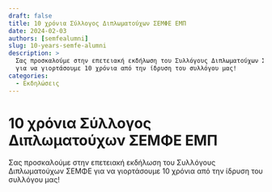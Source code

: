 ```yaml
---
draft: false
title: 10 χρόνια Σύλλογος Διπλωματούχων ΣΕΜΦΕ ΕΜΠ
date: 2024-02-03
authors: [semfealumni]
slug: 10-years-semfe-alumni
description: >
  Σας προσκαλούμε στην επετειακή εκδήλωση του Συλλόγους Διπλωματούχων ΣΕΜΦΕ
  για να γιορτάσουμε 10 χρόνια από την ίδρυση του συλλόγου μας!
categories:
  - Εκδηλώσεις
---
```


# 10 χρόνια Σύλλογος Διπλωματούχων ΣΕΜΦΕ ΕΜΠ

Σας προσκαλούμε στην επετειακή εκδήλωση του Συλλόγους Διπλωματούχων ΣΕΜΦΕ για να γιορτάσουμε 10 χρόνια από την ίδρυση του συλλόγου μας!